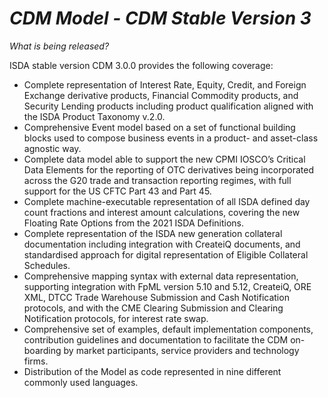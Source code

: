 # *CDM Model - CDM Stable Version 3*

_What is being released?_

ISDA stable version CDM 3.0.0 provides the following coverage:

- Complete representation of Interest Rate, Equity, Credit, and Foreign Exchange derivative products, Financial Commodity products, and Security Lending products including product qualification aligned with the ISDA Product Taxonomy v.2.0.
- Comprehensive Event model based on a set of functional building blocks used to compose business events in a product- and asset-class agnostic way.
- Complete data model able to support the new CPMI IOSCO’s Critical Data Elements for the reporting of OTC derivatives being incorporated across the G20 trade and transaction reporting regimes, with full support for the US CFTC Part 43 and Part 45.
- Complete machine-executable representation of all ISDA defined day count fractions and interest amount calculations, covering the new Floating Rate Options from the 2021 ISDA Definitions.
- Complete representation of the ISDA new generation collateral documentation including integration with CreateiQ documents, and standardised approach for digital representation of Eligible Collateral Schedules.
- Comprehensive mapping syntax with external data representation, supporting integration with FpML version 5.10 and 5.12, CreateiQ, ORE XML, DTCC Trade Warehouse Submission and Cash Notification protocols, and with the CME Clearing Submission and Clearing Notification protocols, for interest rate swap.
- Comprehensive set of examples, default implementation components, contribution guidelines and documentation to facilitate the CDM on-boarding by market participants, service providers and technology firms.
- Distribution of the Model as code represented in nine different commonly used languages.
